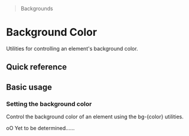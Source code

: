 > Backgrounds

# Background Color
Utilities for controlling an element's background color.

## Quick reference
<qr-table />

## Basic usage
### Setting the background color
Control the background color of an element using the bg-{color} utilities.

<container>
<p>oO Yet to be determined......</p>
</container>

